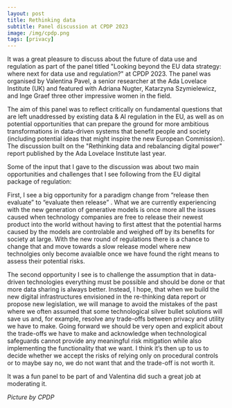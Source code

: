 ```yaml
---
layout: post
title: Rethinking data
subtitle: Panel discussion at CPDP 2023
image: /img/cpdp.png
tags: [privacy]
---
```

It was a great pleasure to discuss about the future of data use and regulation as part of the panel titled "Looking beyond the EU data strategy: where next for data use and regulation?" at CPDP 2023.
The panel was organised by Valentina Pavel, a senior researcher at the Ada Lovelace Institute (UK) and featured with Adriana Nugter, Katarzyna Szymielewicz, and Inge Graef three other impressive women in the field.

The aim of this panel was to reflect critically on fundamental questions that are left unaddressed by existing data & AI regulation in the EU, as well as on potential opportunities that can prepare the ground for more ambitious transformations in data-driven systems that benefit people and society (including potential ideas that might inspire the new European Commission).
The discussion built on the "Rethinking data and rebalancing digital power" report published by the Ada Lovelace Institute last year.

Some of the input that I gave to the discussion was about two main opportunities and challenges that I see following from the EU digital package of regulation:

First, I see a big opportunity for a paradigm change from “release then evaluate” to “evaluate then release” .
What we are currently experiencing with the new generation of generative models is once more all the issues caused when technology companies are free to release their newest product into the world without having to first attest
that the potential harms caused by the models are controlable and weighed off by its benefits for society at large.
With the new round of regulations there is a chance to change that and move towards a slow release model where new technolgies only become avaialble
once we have found the right means to assess their potential risks. 

The second opportunity I see is to challenge the assumption that in data-driven technologies everything must be possible and should be done or that more data sharing is always better.
Instead, I hope, that when we build the new digital infrastructures envisioned in the re-thinking data report or propose new legislation,
we will manage to avoid the mistakes of the past where we often assumed that some technological silver bullet solutions will save us and, for example,
resolve any trade-offs between privacy and utility we have to make.
Going forward we should be very open and explicit about the trade-offs we have to make and acknowledge when technological safeguards cannot provide any meaningful risk mitigation while also implementing the functionality that we want.
I think it’s then up to us to decide whether we accept the risks of relying only on procedural controls or to maybe say no, we do not want that and the trade-off is not worth it.

It was a fun panel to be part of and Valentina did such a great job at moderating it.

*Picture by CPDP*